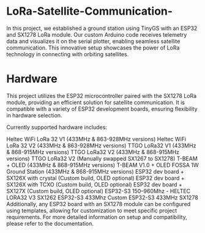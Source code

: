 # LoRa-Satellite-Communication-
In this project, we established a ground station using TinyGS with an ESP32 and SX1278 LoRa module. Our custom Arduino code receives telemetry data and visualizes it on the serial plotter, enabling seamless satellite communication. This innovative setup showcases the power of LoRa technology in connecting with orbiting satellites.
# Hardware
This project utilizes the ESP32 microcontroller paired with the SX1278 LoRa module, providing an efficient solution for satellite communication. It is compatible with a variety of ESP32 development boards, ensuring flexibility in hardware selection.

Currently supported hardware includes:

Heltec WiFi LoRa 32 V1 (433MHz & 863-928MHz versions)
Heltec WiFi LoRa 32 V2 (433MHz & 863-928MHz versions)
TTGO LoRa32 V1 (433MHz & 868-915MHz versions)
TTGO LoRa32 V2 (433MHz & 868-915MHz versions)
TTGO LoRa32 V2 (Manually swapped SX1267 to SX1278)
T-BEAM + OLED (433MHz & 868-915MHz versions)
T-BEAM V1.0 + OLED
FOSSA 1W Ground Station (433MHz & 868-915MHz versions)
ESP32 dev board + SX126X with crystal (Custom build, OLED optional)
ESP32 dev board + SX126X with TCXO (Custom build, OLED optional)
ESP32 dev board + SX127X (Custom build, OLED optional)
ESP32-S3 150–960Mhz - HELTEC LORA32 V3 SX1262
ESP32-S3 433Mhz Custom ESP32-S3 433MHz SX1278
Additionally, any ESP32 board with an SX1278 module can be configured using templates, allowing for customization to meet specific project requirements. For more detailed information on setup and compatibility, please refer to the documentation.
